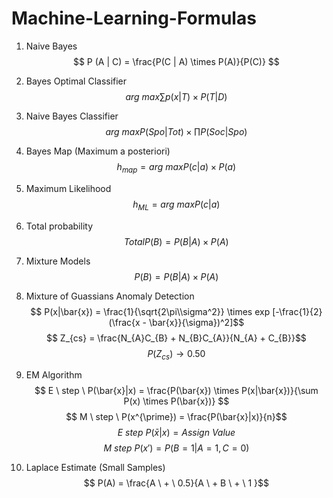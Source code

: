# Machine-Learning-Formulas

1. Naive Bayes
$$ P (A | C) = \frac{P(C | A) \times P(A)}{P(C)} $$

2. Bayes Optimal Classifier
$$ arg \ max\sum p(x|T) \times P(T|D)$$

3. Naive Bayes Classifier 
$$ arg \ max P(Spo|Tot) \times \prod P(Soc|Spo) $$

4. Bayes Map (Maximum a posteriori)
$$ h_{map} = arg \ max P(c|a) \times P(a) $$

5. Maximum Likelihood
$$ h_{ML}  = arg \ max P(c|a) $$

6. Total probability
$$ Total P(B) = P(B|A) \times P(A) $$

7. Mixture Models
$$ P(B) = P(B|A) \times P(A)$$

8. Mixture of Guassians Anomaly Detection
$$ P(x|\bar{x}) = \frac{1}{\sqrt{2\pi\\sigma^2}} \times exp [-\frac{1}{2}(\frac{x - \bar{x}}{\sigma})^2]$$
$$ Z_{cs} = \frac{N_{A}C_{B} + N_{B}C_{A}}{N_{A} + C_{B}}$$
$$ P(Z_{cs}) \rightarrow  0.50$$

9. EM Algorithm
$$ E \ step \ P(\bar{x}|x) = \frac{P(\bar{x}) \times P(x|\bar{x})}{\sum P(x) \times P(\bar{x})} $$
$$ M \ step \ P(x^{\prime}) = \frac{P(\bar{x}|x)}{n}$$
$$ E \ step  \ P(\bar{x}|x) = Assign \ Value $$
$$ M \ step  \ P(x{\prime}) = P(B = 1 | A = 1 , C = 0 )$$

10. Laplace Estimate (Small Samples)
$$ P(A) = \frac{A \ + \ 0.5}{A \ + B \ + \ 1 }$$

